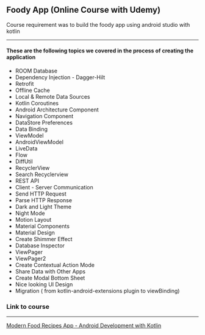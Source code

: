 <h2>Foody App (Online Course with Udemy)</h2>

<p>Course requirement was to build the foody app using android studio with kotlin</p><hr>

<h4>These are the following topics we covered in the process of creating the application</h4>

<ul>
<li>ROOM Database</li>
<li>Dependency Injection - Dagger-Hilt</li>
<li>Retrofit
<li>Offline Cache
<li>Local & Remote Data Sources
<li>Kotlin Coroutines
<li>Android Architecture Component
<li>Navigation Component
<li>DataStore Preferences
<li>Data Binding
<li>ViewModel
<li>AndroidViewModel
<li>LiveData
<li>Flow
<li>DiffUtil
<li>RecyclerView
<li>Search Recyclerview
<li>REST API
<li>Client - Server Communication
<li>Send HTTP Request
<li>Parse HTTP Response
<li>Dark and Light Theme
<li>Night Mode
<li>Motion Layout
<li>Material Components
<li>Material Design
<li>Create Shimmer Effect
<li>Database Inspector
<li>ViewPager
<li>ViewPager2
<li>Create Contextual Action Mode
<li>Share Data with Other Apps
<li>Create Modal Bottom Sheet
<li>Nice looking UI Design
<li>Migration ( from kotlin-android-extensions plugin to viewBinding)
</ul>

<h3>Link to course</h3><hr>
<a href=https://www.udemy.com/course/modern-food-recipes-app-android-development-with-kotlin>Modern Food Recipes App - Android Development with Kotlin</a>
